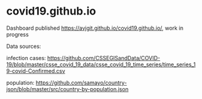 # covid19.github.io
Dashboard published https://avjgit.github.io/covid19.github.io/,
work in progress

Data sources:

infection cases:
https://github.com/CSSEGISandData/COVID-19/blob/master/csse_covid_19_data/csse_covid_19_time_series/time_series_19-covid-Confirmed.csv

population:
https://github.com/samayo/country-json/blob/master/src/country-by-population.json